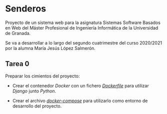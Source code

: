 # Senderos

Proyecto de un sistema web para la asignatura Sistemas Software Basados en Web del Máster Profesional de Ingeniería Informática de la Universidad de Granada.

Se va a desarrollar a lo largo del segundo cuatrimestre del curso 2020/2021 por la alumna María Jesús López Salmerón.

## Tarea 0

Preparar los cimientos del proyecto: 

 * Crear el contenedor *Docker* con un fichero [*Dockerfile*](https://github.com/mjls130598/Senderos/blob/main/Dockerfile) para utilizar *Django* junto *Python*.

 * Crear el archivo [*docker-compose*](https://github.com/mjls130598/Senderos/blob/main/docker-compose.yml) para utilizarlo como entorno de desarrollo del proyecto.
